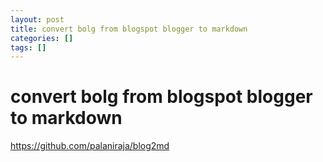 ```yaml
---
layout: post
title: convert bolg from blogspot blogger to markdown 
categories: []
tags: []
--- 
```


# convert bolg from blogspot blogger to markdown

https://github.com/palaniraja/blog2md
